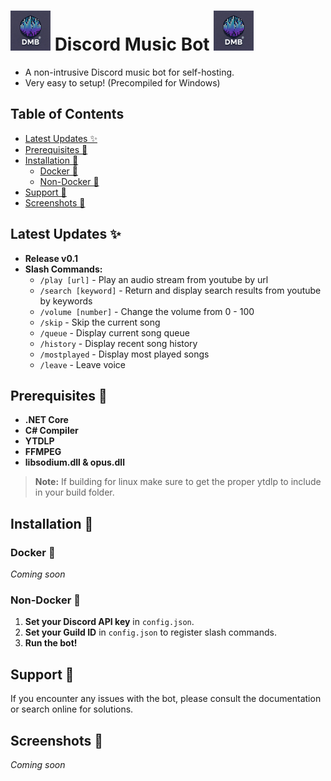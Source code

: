 #  <img src="https://raw.githubusercontent.com/EZroot/DiscordMusicBot/main/DiscordMusicBot/Imgs/2b1b1cb5-2446-46d7-848e-e9c418b5de91.webp" alt="drawing" width="64"/>  Discord Music Bot   <img src="https://raw.githubusercontent.com/EZroot/DiscordMusicBot/main/DiscordMusicBot/Imgs/2b1b1cb5-2446-46d7-848e-e9c418b5de91.webp" alt="drawing" width="64"/>

- A non-intrusive Discord music bot for self-hosting. 
- Very easy to setup! (Precompiled for Windows)
## Table of Contents

-   [Latest Updates ✨](#latest-updates-)
-   [Prerequisites 🚧](#prerequisites-)
-   [Installation 📝](#installation-)
    -   [Docker 🐳](#docker-)
    -   [Non-Docker 💪](#non-docker-)
-   [Support 📝](#support-)
-   [Screenshots 📸](#screenshots-)

## Latest Updates ✨

-   **Release v0.1**
-   **Slash Commands:**
    -   `/play [url]`       - Play an audio stream from youtube by url
    -   `/search [keyword]` - Return and display search results from youtube by keywords
    -   `/volume [number]`  - Change the volume from 0 - 100
    -   `/skip`             - Skip the current song
    -   `/queue`            - Display current song queue
    -   `/history`          - Display recent song history
    -   `/mostplayed`       - Display most played songs
    -   `/leave`            - Leave voice

## Prerequisites 🚧

-   **.NET Core**
-   **C# Compiler**
-   **YTDLP**
-   **FFMPEG**
-   **libsodium.dll & opus.dll**

> **Note:** If building for linux make sure to get the proper ytdlp to include in your build folder.

## Installation 📝

### Docker 🐳

_Coming soon_

### Non-Docker 💪

1.  **Set your Discord API key** in `config.json`.
2.  **Set your Guild ID** in `config.json` to register slash commands.
3.  **Run the bot!**

## Support 📝

If you encounter any issues with the bot, please consult the documentation or search online for solutions.

## Screenshots 📸

_Coming soon_
